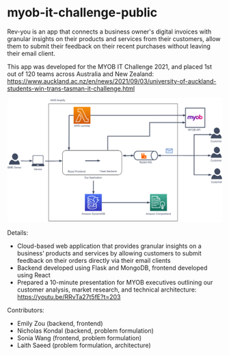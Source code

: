 # myob-it-challenge-public

Rev-you is an app that connects a business owner's digital invoices with granular insights on their products and services from their customers, allow them to submit their feedback on their recent purchases without leaving their email client. 

This app was developed for the MYOB IT Challenge 2021, and placed 1st out of 120 teams across Australia and New Zealand: https://www.auckland.ac.nz/en/news/2021/09/03/university-of-auckland-students-win-trans-tasman-it-challenge.html

![image](Architecture_diagram.png)

Details:
- Cloud-based web application that provides granular insights on a business’ products and services by allowing customers to submit feedback on their orders directly via their email clients
- Backend developed using Flask and MongoDB, frontend developed using React
- Prepared a 10-minute presentation for MYOB executives outlining our customer analysis, market
research, and technical architecture: https://youtu.be/RRvTa27t5fE?t=203

Contributors:
- Emily Zou (backend, frontend)
- Nicholas Kondal (backend, problem formulation)
- Sonia Wang (frontend, problem formulation)
- Laith Saeed (problem formulation, architecture)